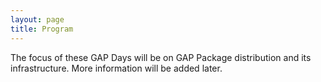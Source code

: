 ```yaml
---
layout: page
title: Program
---
```


The focus of these GAP Days will be on GAP Package distribution
and its infrastructure. More information will be added later.
